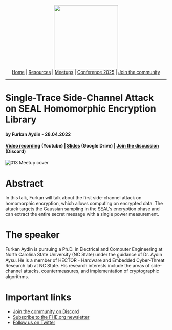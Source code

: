 <!-- Main header navigation -->
<p align="center">
  <img width="200" src="https://user-images.githubusercontent.com/5758427/180978488-db825482-5a58-4c7c-9589-c494a6f0be04.png"><br/>
  <a href="https://fhe-org.github.io">Home</a> | <a href="https://fhe-org.github.io/resources">Resources</a> | <a href="https://fhe-org.github.io/meetups/">Meetups</a> | <a href="https://fhe-org.github.io/conferences/conference-2025/">Conference 2025</a> | <a href="https://fhe-org.github.io/community">Join the community</a>
</p>
<hr/>
<!-- /Main header navigation -->

# Single-Trace Side-Channel Attack on SEAL Homomorphic Encryption Library
#### by Furkan Aydin - 28.04.2022

#### <a href="https://www.youtube.com/watch?v=caLwFrw1RbU">Video recording</a> (Youtube) | <a href="https://drive.google.com/file/d/1-FmKpWs9mspHTYdLPj39W1G67ZYlynhm/view">Slides</a> (Google Drive) | <a href="https://discord.fhe.org">Join the discussion</a> (Discord)

![013 Meetup cover](https://github.com/FHE-org/fhe-org.github.io/assets/37557436/18bebfe7-9ab4-446d-a8da-8a73774a130c)

# Abstract
In this talk, Furkan will talk about the first side-channel attack on homomorphic encryption, which allows computing on encrypted data.
The attack targets the Gaussian sampling in the SEAL's encryption phase and can extract the entire secret message with a single power measurement.

# The speaker
Furkan Aydin is pursuing a Ph.D. in Electrical and Computer Engineering at North Carolina State University (NC State) under the guidance of Dr. Aydin Aysu.
He is a member of HECTOR - Hardware and Embedded Cyber-Threat Research lab at NC State.
His research interests include the areas of side-channel attacks, countermeasures, and implementation of cryptographic algorithms.

# Important links
- <a href="https://discord.fhe.org">Join the community on Discord</a>
- <a href="https://fheorg.substack.com">Subscribe to the FHE.org newsletter</a>
- <a href="https://twitter.com/fhe_org">Follow us on Twitter</a>

